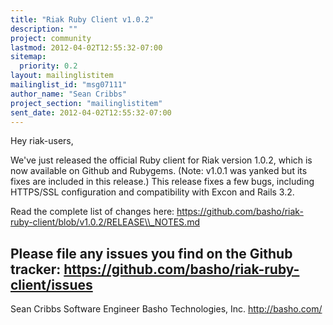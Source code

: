 ```yaml
---
title: "Riak Ruby Client v1.0.2"
description: ""
project: community
lastmod: 2012-04-02T12:55:32-07:00
sitemap:
  priority: 0.2
layout: mailinglistitem
mailinglist_id: "msg07111"
author_name: "Sean Cribbs"
project_section: "mailinglistitem"
sent_date: 2012-04-02T12:55:32-07:00
---
```



Hey riak-users,

We've just released the official Ruby client for Riak version 1.0.2, which
is now available on Github and Rubygems. (Note: v1.0.1 was yanked but its
fixes are included in this release.) This release fixes a few bugs,
including HTTPS/SSL configuration and compatibility with Excon and Rails
3.2.

Read the complete list of changes here:
https://github.com/basho/riak-ruby-client/blob/v1.0.2/RELEASE\\_NOTES.md

Please file any issues you find on the Github tracker:
https://github.com/basho/riak-ruby-client/issues
-- 
Sean Cribbs 
Software Engineer
Basho Technologies, Inc.
http://basho.com/
